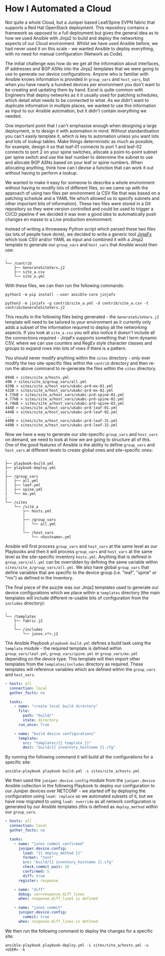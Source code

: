 # How I Automated a Cloud

Not quite a whole Cloud, but a Juniper based Leaf/Spine EVPN fabric that supports a Red Hat OpenStack deployment. This repository contains a framework as opposed to a full deployment but gives the general idea as to how we used Ansible with Jinja2 to build and deploy the networking aspects of our Cloud environment. Whilst we have used Ansible before, we had never used it on this scale - we wanted Ansible to deploy everything, with no need for manual configuration (Network as Code).

The initial challenge was how do we get all the information about interfaces, IP addresses and BGP ASNs into the Jinja2 templates that we were going to use to generate our device configurations. Anyone who is familiar with Ansible knows information is provided in `group_vars` and `host_vars`, but when you have nearly a hundred devices per environment you don't want to be creating and updating them by hand. Excel is quite common with Engineers that deploy networks as it it usually used for patching schedules, which detail what needs to be connected to what. As we didn’t want to duplicate information in multiple places, we wanted to use this information as input to our Ansible automation, but it didn't contain everything we needed.

One important point that I can't emphasise enough when designing a large deployment, is to design it with automation in mind. Without standardisation you can't easily template it, which is key to automation unless you want lots and lots of lookup tables. Make things deterministic as much as possible, for example, design it so that leaf-01 connects to port 1 and leaf-02 connects to port 2 on your spine switches, allocate a point-to-point subnet per spine switch and use the leaf number to determine the subnet to use and allocate BGP ASNs based on your leaf or spine numbers. When allocating anything, think how can I devise a function that can work it out without having to perform a lookup.

We wanted to make it easy for someone to describe a whole environment without having to modify lots of different files, so we came up with the approach of using two files per environment (a CSV file that was based on a patching schedule and a YAML file which allowed us to specify subnets and other important bits of information). These two files were stored in a Git repository so they were version controlled and could be used to trigger a CI/CD pipeline if we decided it was ever a good idea to automatically push changes en masse to a Live production environment.

Instead of writing a throwaway Python script which parsed these two files (as lots of people have done), we decided to write a generic tool [JinjaFx](https://pypi.org/project/jinjafx/) which took CSV and/or YAML as input and combined it with a Jinja2 template to generate our `group_vars` and `host_vars` that Ansible would then use:

```
.
└── /contrib
    ├── GenerateSiteVars.j2
    ├── site_a.csv
    └── site_a.yml
```

With these files, we can then run the following commands:

```
python3 -m pip install --user ansible-core jinjafx
 
python3 -m jinjafx -g contrib/site_a.yml -d contrib/site_a.csv -t contrib/GenerateSiteVars.j2
```

This results in the following files being generated - the `GenerateSiteVars.j2` template will need to be tailored to your environment as it currently only adds a subset of the information required to deploy all the networking aspects. If you look at `site_a.csv` you will also notice it doesn't include all the connections required - JinjaFx supports something that I term dynamic CSV, where we can use counters and RegEx style character classes and groups to expand rows into lots of rows if there is a pattern.

You should never modify anything within the `sites` directory - only ever modify the two site-specific files within the `contrib` directory and then re-run the above command to re-generate the files within the `sites` directory.

```
894B > sites/site_a/hosts.yml
49B > sites/site_a/group_vars/all.yml
429B > sites/site_a/host_vars/ukabc-prd-mx-01.yml
432B > sites/site_a/host_vars/ukabc-prd-mx-02.yml
4.73kB > sites/site_a/host_vars/ukabc-prd-spine-01.yml
4.77kB > sites/site_a/host_vars/ukabc-prd-spine-02.yml
4.74kB > sites/site_a/host_vars/ukabc-prd-spine-03.yml
444B > sites/site_a/host_vars/ukabc-prd-leaf-01.yml
444B > sites/site_a/host_vars/ukabc-prd-leaf-02.yml
...
449B > sites/site_a/host_vars/ukabc-prd-leaf-31.yml
449B > sites/site_a/host_vars/ukabc-prd-leaf-32.yml
```

Now we have a way to generate our site-specific `group_vars` and `host_vars` on demand, we need to look at how we are going to structure all of this. One of the good features of Ansible is the ability to define `group_vars` and `host_vars` at different levels to create global ones and site-specific ones:

```
.
├── playbook-build.yml
├── playbook-deploy.yml
|
├── /group_vars
│   ├── all.yml
│   ├── leaf.yml
│   ├── spine.yml
|   └── mx.yml
|
└── /sites
    └── /site_a
        ├── hosts.yml
        |
        ├── /group_vars
        │   └── all.yml
        |
        └── /host_vars
            └── <hostname>.yml
```

Ansible will first process `group_vars` and `host_vars` at the same level as our Playbooks and then it will process `group_vars` and `host_vars` at the same level as the site-specific inventory `hosts.yml`. Anything that is defined in `group_vars/all.yml` can be overridden by defining the same variable within `sites/site_a/group_vars/all.yml`. We also have global `group_vars` that define variables that are specific to the device group (i.e. "leaf", "spine" or "mx") as defined in the inventory.

The final piece of the puzzle was our Jinja2 templates used to generate our device configurations which we place within a `templates` directory (the main templates will include different re-usable bits of configuration from the `includes` directory):

```
.
└── /templates
    ├── fabric.j2
    |
    └── /includes
        └── junos.<*>.j2
```

The Ansible Playbook `playbook-build.yml` defines a build task using the `template` module - the required template is defined within `group_vars/leaf.yml`, `group_vars/spine.yml` or `group_vars/mx.yml` depending on the device type. This template will then import other templates from the `templates/includes` directory as required. These templates will reference variables which are defined within the `group_vars` and `host_vars`.

```yaml
- hosts: all
  connection: local
  gather_facts: no

  tasks:
    - name: "create local build directory"
      file:
        path: "build/"
        state: directory
      run_once: True

    - name: "build device configurations"
      template:
        src: "templates/{{ template }}"
        dest: "build/{{ inventory_hostname }}.cfg"
```

By running the following command it will build all the configurations for a specific site:

```
ansible-playbook playbook-build.yml -i sites/site_a/hosts.yml
```

We then used the `juniper.device.config` module from the `juniper.device` Ansible collection in the following Playbook to deploy our configuration to our Juniper devices over NETCONF - we started off by deploying the configuration using `load: replace` so we automated subsets of it, but we have now migrated to using `load: override` as all network configuration is generated by our Ansible templates (this is defined as `deploy_method` within our `group_vars`.

```yaml
- hosts: all
  connection: local
  gather_facts: no

  tasks:
    - name: "junos commit confirmed"
      juniper.device.config:
        load: "{{ deploy_method }}"
        format: "text"
        src: "build/{{ inventory_hostname }}.cfg"
        check_commit_wait: 10
        confirmed: 5
        diff: true
      register: response

    - name: "diff"
      debug: var=response.diff_lines
      when: response.diff_lines is defined

    - name: "junos commit"
      juniper.device.config:
        commit: true
      when: response.diff_lines is defined
```

We then run the following command to deploy the changes for a specific site:

```
ansible-playbook playbook-deploy.yml -i sites/site_a/hosts.yml -u <USER> -k
```
